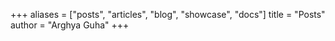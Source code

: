 +++
aliases = ["posts", "articles", "blog", "showcase", "docs"]
title = "Posts"
author = "Arghya Guha"
+++
